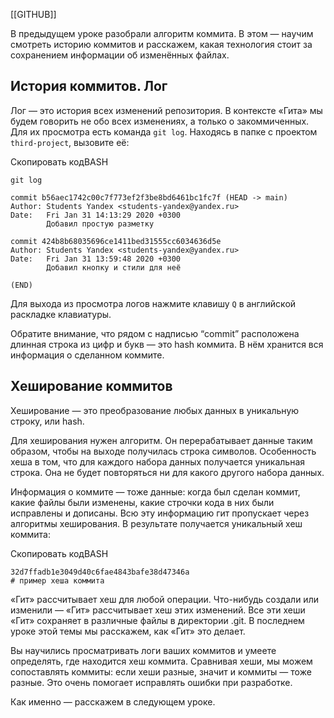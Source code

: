 [[GITHUB]]


В предыдущем уроке разобрали алгоритм коммита. В этом — научим смотреть историю коммитов и расскажем, какая технология стоит за сохранением информации об изменённых файлах.

## История коммитов. Лог

Лог — это история всех изменений репозитория. В контексте «Гита» мы будем говорить не обо всех изменениях, а только о закоммиченных. Для их просмотра есть команда `git log`. Находясь в папке с проектом `third-project`, вызовите её:

Скопировать кодBASH

```
git log

commit b56aec1742c00c7f773ef2f3be8bd6461bc1fc7f (HEAD -> main)
Author: Students Yandex <students-yandex@yandex.ru>
Date:   Fri Jan 31 14:13:29 2020 +0300
        Добавил простую разметку

commit 424b8b68035696ce1411bed31555cc6034636d5e
Author: Students Yandex <students-yandex@yandex.ru>
Date:   Fri Jan 31 13:59:48 2020 +0300
        Добавил кнопку и стили для неё

(END) 
```

Для выхода из просмотра логов нажмите клавишу `Q` в английской раскладке клавиатуры.

Обратите внимание, что рядом с надписью “commit” расположена длинная строка из цифр и букв — это hash коммита. В нём хранится вся информация о сделанном коммите.

## Хеширование коммитов

Хеширование — это преобразование любых данных в уникальную строку, или hash.

Для хеширования нужен алгоритм. Он перерабатывает данные таким образом, чтобы на выходе получилась строка символов. Особенность хеша в том, что для каждого набора данных получается уникальная строка. Она не будет повторяться ни для какого другого набора данных.

Информация о коммите — тоже данные: когда был сделан коммит, какие файлы были изменены, какие строчки кода в них были исправлены и дописаны. Всю эту информацию гит пропускает через алгоритмы хеширования. В результате получается уникальный хеш коммита:

Скопировать кодBASH

```
32d7ffadb1e3049d40c6fae4843bafe38d47346a
# пример хеша коммита 
```

«Гит» рассчитывает хеш для любой операции. Что-нибудь создали или изменили — «Гит» рассчитывает хеш этих изменений. Все эти хеши «Гит» сохраняет в различные файлы в директории .git. В последнем уроке этой темы мы расскажем, как «Гит» это делает.

Вы научились просматривать логи ваших коммитов и умеете определять, где находится хеш коммита. Сравнивая хеши, мы можем сопоставлять коммиты: если хеши разные, значит и коммиты — тоже разные. Это очень помогает исправлять ошибки при разработке.

Как именно — расскажем в следующем уроке.